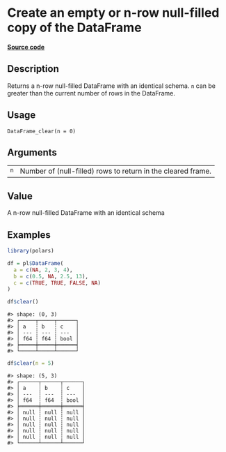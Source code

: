 

# Create an empty or n-row null-filled copy of the DataFrame

[**Source code**](https://github.com/pola-rs/r-polars/tree/main/R/dataframe__frame.R#L2418)

## Description

Returns a n-row null-filled DataFrame with an identical schema.
<code>n</code> can be greater than the current number of rows in the
DataFrame.

## Usage

<pre><code class='language-R'>DataFrame_clear(n = 0)
</code></pre>

## Arguments

<table>
<tr>
<td style="white-space: nowrap; font-family: monospace; vertical-align: top">
<code id="n">n</code>
</td>
<td>
Number of (null-filled) rows to return in the cleared frame.
</td>
</tr>
</table>

## Value

A n-row null-filled DataFrame with an identical schema

## Examples

``` r
library(polars)

df = pl$DataFrame(
  a = c(NA, 2, 3, 4),
  b = c(0.5, NA, 2.5, 13),
  c = c(TRUE, TRUE, FALSE, NA)
)

df$clear()
```

    #> shape: (0, 3)
    #> ┌─────┬─────┬──────┐
    #> │ a   ┆ b   ┆ c    │
    #> │ --- ┆ --- ┆ ---  │
    #> │ f64 ┆ f64 ┆ bool │
    #> ╞═════╪═════╪══════╡
    #> └─────┴─────┴──────┘

``` r
df$clear(n = 5)
```

    #> shape: (5, 3)
    #> ┌──────┬──────┬──────┐
    #> │ a    ┆ b    ┆ c    │
    #> │ ---  ┆ ---  ┆ ---  │
    #> │ f64  ┆ f64  ┆ bool │
    #> ╞══════╪══════╪══════╡
    #> │ null ┆ null ┆ null │
    #> │ null ┆ null ┆ null │
    #> │ null ┆ null ┆ null │
    #> │ null ┆ null ┆ null │
    #> │ null ┆ null ┆ null │
    #> └──────┴──────┴──────┘
